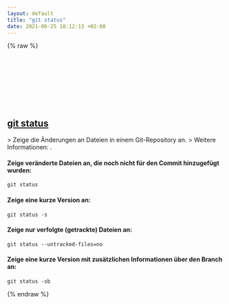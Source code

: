 ```yaml
---
layout: default
title: "git status"
date: 2021-06-25 18:12:13 +02:00
---
```

{% raw %}
<h2 id="git-status">
  <a href="/de/common/git-status.html">git status</a> <a href="#git-status"><svg class="icon">
    <use href="/assets/images/unicode_sprite.svg#link" />
  </svg></a>
</h2>
> Zeige die Änderungen an Dateien in einem Git-Repository an.
> Weitere Informationen: <https://git-scm.com/docs/git-status>.

#### Zeige veränderte Dateien an, die noch nicht für den Commit hinzugefügt wurden:
```shell
git status
```
#### Zeige eine kurze Version an:
```shell
git status -s
```
#### Zeige nur verfolgte (getrackte) Dateien an:
```shell
git status --untracked-files=no
```
#### Zeige eine kurze Version mit zusätzlichen Informationen über den Branch an:
```shell
git status -sb
```
{% endraw %}